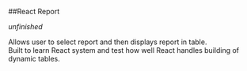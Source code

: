 ##React Report

*unfinished*

Allows user to select report and then displays report in table.  
Built to learn React system and test how well React handles building of dynamic tables.
